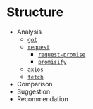 # Structure

- Analysis
  - [`got`](https://github.com/sindresorhus/got#readme)
  - [`request`](https://github.com/request/request#readme)
    - [`request-promise`](https://github.com/request/request-promise#readme)
    - [`promisify`](https://github.com/dpw/promisify#readme)
  - [`axios`](https://github.com/axios/axios#table-of-contents)
  - [`fetch`](https://github.com/andris9/fetch#fetch)
- Comparison
- Suggestion
- Recommendation

